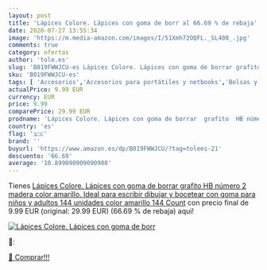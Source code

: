 ```yaml
---
layout: post
title: 'Lápices Colore. Lápices con goma de borr al 66.69 % de rebaja'
date: 2020-07-27 13:55:34
image: 'https://m.media-amazon.com/images/I/51Xmh72OQFL._SL400_.jpg'
comments: true
category: ofertas
author: 'tole.es'
slug: 'B019FWWJCU-es Lápices Colore. Lápices con goma de borrar grafito HB...'
sku: 'B019FWWJCU-es'
tags: [ 'Accesorios','Accesorios para portátiles y netbooks','Bolsas y fundas para portátiles y netbooks','Informática','Mochilas para portátiles y netbooks','borrar','de','goma','lápices', ]
actualPrice: 9.99 EUR
currency: EUR
price: 9.99
comparePrice: 29.99 EUR
prodname: 'Lápices Colore. Lápices con goma de borrar  grafito  HB número 2  madera  color amarillo. Ideal para escribir  dibujar y bocetear  con goma para niños y adultos  144 unidades  color amarillo 144 Count'
country: 'es'
flag: '🇪🇸'
brand: ''
buyurl: 'https://www.amazon.es/dp/B019FWWJCU/?tag=tolees-21'
descuento: '66.69'
average: '10.899090909090908'
---
```


Tienes [Lápices Colore. Lápices con goma de borrar  grafito  HB número 2  madera  color amarillo. Ideal para escribir  dibujar y bocetear  con goma para niños y adultos  144 unidades  color amarillo 144 Count](https://www.amazon.es/dp/B019FWWJCU/?tag=tolees-21) con precio final de  9.99 EUR (original: 29.99 EUR) (66.69 %  de rebaja) aqui!

[![Lápices Colore. Lápices con goma de borr](https://m.media-amazon.com/images/I/51Xmh72OQFL._SL400_.jpg)](https://www.amazon.es/dp/B019FWWJCU/?tag=tolees-21)

🔎:


[🛒 Comprar!!!](https://www.amazon.es/dp/B019FWWJCU/?tag=tolees-21)
